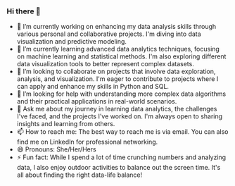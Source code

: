 ### Hi there 👋

<!--
**Estherkii/Estherkii** is a ✨ _special_ ✨ repository because its `README.md` (this file) appears on your GitHub profile.

Here are some ideas to get you started:

-->

- 🔭 I’m currently working on enhancing my data analysis skills through various personal and collaborative projects. I'm diving into data visualization and predictive modeling.
- 🌱 I’m currently learning advanced data analytics techniques, focusing on machine learning and statistical methods. I'm also exploring different data visualization tools to better represent complex datasets.
- 👯 I’m looking to collaborate on projects that involve data exploration, analysis, and visualization. I'm eager to contribute to projects where I can apply and enhance my skills in Python and SQL.
- 🤔 I’m looking for help with understanding more complex data algorithms and their practical applications in real-world scenarios.
- 💬 Ask me about my journey in learning data analytics, the challenges I've faced, and the projects I've worked on. I'm always open to sharing insights and learning from others.
- 📫 How to reach me: The best way to reach me is via email. You can also find me on LinkedIn for professional networking.
- 😄 Pronouns: She/Her/Hers
- ⚡ Fun fact: While I spend a lot of time crunching numbers and analyzing data, I also enjoy outdoor activities to balance out the screen time. It's all about finding the right data-life balance!
